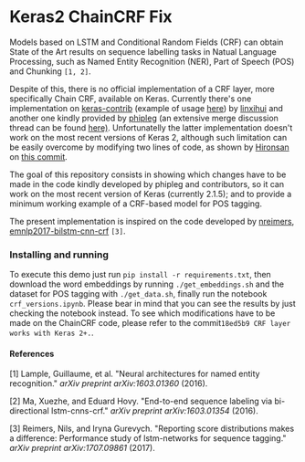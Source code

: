 # Keras2 ChainCRF Fix

Models based on LSTM and Conditional Random Fields (CRF) can obtain State of the Art results on sequence labelling tasks in Natual Language Processing, such as Named Entity Recognition (NER), Part of Speech (POS) and Chunking `[1, 2]`.

Despite of this, there is no official implementation of a CRF layer, more specifically Chain CRF, available on Keras. Currently there's one implementation on [keras-contrib](https://github.com/keras-team/keras-contrib/blob/master/keras_contrib/layers/crf.py)  (example of usage [here](https://github.com/keras-team/keras-contrib/blob/master/examples/conll2000_chunking_crf.py)) by [linxihui](https://github.com/linxihui) and another one kindly provided by [phipleg](https://github.com/phipleg) (an extensive merge discussion thread can be found [here)](https://github.com/keras-team/keras/issues/4090#issuecomment-374646730). Unfortunatelly the latter implementation doesn't work on the most recent versions of Keras 2, although such limitation can be easily overcome by modifying two lines of code, as shown by [Hironsan](https://github.com/Hironsan) on [this commit](https://github.com/Hironsan/anago/commit/febaa4757e0cf3a3dd51f93fe62f30d637e2afea).

The goal of this repository consists in showing which changes have to be made in the code kindly developed by phipleg and contributors, so it can work on the most recent version of Keras (currently 2.1.5); and to provide a minimum working example of a CRF-based model for POS tagging.

The present implementation is inspired on the code developed by [nreimers](https://github.com/nreimers), [emnlp2017-bilstm-cnn-crf](https://github.com/UKPLab/emnlp2017-bilstm-cnn-crf) `[3]`.



### Installing and running

To execute this demo just run `pip install -r requirements.txt`, then download the word embeddings by running `./get_embeddings.sh` and the dataset for POS tagging with `./get_data.sh`, finally run the notebook `crf_versions.ipynb`. Please bear in mind that you can see the results by just checking the notebook instead. To see which modifications have to be made on the ChainCRF code, please refer to the commit`18ed5b9 CRF layer works with Keras 2+.`.



#### References

[1] Lample, Guillaume, et al. "Neural architectures for named entity recognition." *arXiv preprint arXiv:1603.01360* (2016).

[2] Ma, Xuezhe, and Eduard Hovy. "End-to-end sequence labeling via bi-directional lstm-cnns-crf." *arXiv preprint arXiv:1603.01354* (2016).

[3] Reimers, Nils, and Iryna Gurevych. "Reporting score distributions makes a difference: Performance study of lstm-networks for sequence tagging." *arXiv preprint arXiv:1707.09861* (2017).

